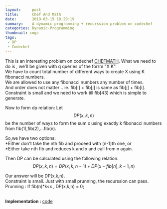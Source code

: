 ```yaml
---
layout:     post
title:      Chef And Math
date:       2019-03-15 18:29:19
summary:    A dynamic programming + recurssion problem on codechef
categories: Dynamic-Programming
thumbnail: cogs
tags:
 - DP 
 - Codechef
---
```


This is an interesting problem on codechef [CHEFMATH](https://www.codechef.com/problems/CHEFMATH).
What we need to do is , we'll be given with q queries of the forrm "X K".<br/>
We have to count total number of different ways to create X using K fibonacci numbers.<br/>
We are allowed to use any fibonacci numbers any number of times.<br/>
And order does not matter .. ie. fib[i] + fib[j] is same as fib[j] + fib[i].<br/>
Constraint is small and we need to work till fib[43] which is simple to generate.

Now to form dp relation:
Let $$DP(x,k,n)$$ be the number of ways to form the sum x using exactly k fibonacci numbers from fib(1),fib(2),…fib(n).<br/>

So,we have two options:<br/> 
      *Either don't take the nth fib and proceed with (n-1)th one, or</br>
      *Either take nth fib and reduces k and x and call from n again.</br>

Then DP can be calculated using the following relation:
$$DP(x,k,n) = DP(x,k,n-1) + DP(x-fib[n],k-1,n)$$

Our answer will be DP(x,k,n).<br/>
Constraint is small. Just with small prunning, the recurssion can pass.<br/>
Prunning : If fib(n)*k<x , DP(x,k,n) = 0;<br/><br/> 

**Implementation :** [code](https://ideone.com/qQpz5f)

